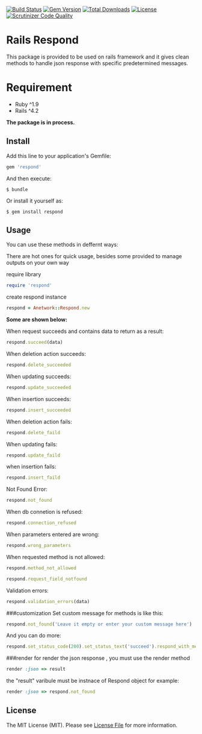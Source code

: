 [![Build Status](https://img.shields.io/travis/anetwork/rails-respond.svg?style=flat-square)](https://travis-ci.org/anetwork/rails-respond)
[![Gem Version](https://img.shields.io/gem/v/respond.svg?style=flat-square)](https://rubygems.org/gems/respond)
[![Total Downloads](http://ruby-gem-downloads-badge.herokuapp.com/respond?type=total&style=flat-square)](https://rubygems.org/gems/respond)
[![License](https://img.shields.io/:license-mit-blue.svg?style=flat-square)](https://rubygems.org/gems/respond)
[![Scrutinizer Code Quality](https://scrutinizer-ci.com/g/anetwork/rails-respond/badges/quality-score.png?style=flat-square)](https://scrutinizer-ci.com/g/anetwork/rails-respond)

# Rails Respond

This package is provided to be used on rails framework and it gives clean methods to handle json response with specific predetermined messages.

# Requirement
* Ruby ^1.9
* Rails ^4.2

**The package is in process.**

## Install

Add this line to your application's Gemfile:

```ruby
gem 'respond'
```

And then execute:

    $ bundle

Or install it yourself as:

    $ gem install respond


## Usage

You can use these methods in deffernt ways:

There are hot ones for quick usage, besides some provided to manage outputs on your own way

require library 
```ruby
require 'respond'
```

create respond instance
```ruby
respond = Anetwork::Respond.new
```

**Some are shown below:**

When request succeeds and contains data to return as a result:
```ruby
respond.succeed(data)
```

When deletion action succeeds:
```ruby
respond.delete_succeeded
```

When updating succeeds:
```ruby
respond.update_succeeded
```

When insertion succeeds:
```ruby
respond.insert_succeeded
```

When deletion action fails:
```ruby
respond.delete_faild
```

When updating fails:
```ruby
respond.update_faild
```

when insertion fails:
```ruby
respond.insert_faild
```

Not Found Error:
```ruby
respond.not_found
```

When db connetion is refused:
```ruby
respond.connection_refused
```

When parameters entered are wrong:
```ruby
respond.wrong_parameters
```

When requested method is not allowed:
```ruby
respond.method_not_allowed
```

```ruby
respond.request_field_notfound
```

Validation errors:
```ruby
respond.validation_errors(data)
```

###customization
Set custom message for methods is like this:
```ruby
respond.not_found('Leave it empty or enter your custom message here')
```

And you can do more:
```ruby
respond.set_status_code(200).set_status_text('succeed').respond_with_message('Your custom message')
```

###render
for render the json response , you must use the render method
```ruby
render :json => result
```
the "result" varibule must be instnace of Respond object for example:
```ruby
render :json => respond.not_found
```

## License
The MIT License (MIT). Please see [License File](LICENSE.md) for more information.

